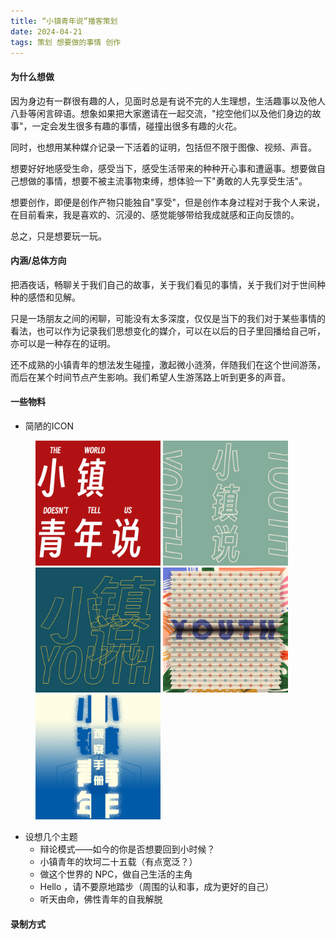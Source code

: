 ```yaml
---
title: “小镇青年说”播客策划
date: 2024-04-21
tags: 策划 想要做的事情 创作
---
```


#### 为什么想做
因为身边有一群很有趣的人，见面时总是有说不完的人生理想，生活趣事以及他人八卦等闲言碎语。想象如果把大家邀请在一起交流，"挖空他们以及他们身边的故事"，一定会发生很多有趣的事情，碰撞出很多有趣的火花。

同时，也想用某种媒介记录一下活着的证明，包括但不限于图像、视频、声音。

想要好好地感受生命，感受当下，感受生活带来的种种开心事和遭逼事。想要做自己想做的事情，想要不被主流事物束缚，想体验一下"勇敢的人先享受生活"。

想要创作，即便是创作产物只能独自"享受"，但是创作本身过程对于我个人来说，在目前看来，我是喜欢的、沉浸的、感觉能够带给我成就感和正向反馈的。

总之，只是想要玩一玩。


#### 内涵/总体方向
把酒夜话，畅聊关于我们自己的故事，关于我们看见的事情，关于我们对于世间种种的感悟和见解。

只是一场朋友之间的闲聊，可能没有太多深度，仅仅是当下的我们对于某些事情的看法，也可以作为记录我们思想变化的媒介，可以在以后的日子里回播给自己听，亦可以是一种存在的证明。

还不成熟的小镇青年的想法发生碰撞，激起微小涟漪，伴随我们在这个世间游荡，而后在某个时间节点产生影响。我们希望人生游荡路上听到更多的声音。


#### 一些物料
-  简陋的ICON
<figure class="third"> 
	<img src="/assets/2024-04-21/01-播客图片ver01.png" width="200" height="200" />
	<img src="/assets/2024-04-21/02-播客图片ver01.png" width="200" height="200" />
	<img src="/assets/2024-04-21/03-播客图片ver01.png" width="200" height="200" />
	<img src="/assets/2024-04-21/04-播客图片ver01.png" width="200" height="200" />
	<img src="/assets/2024-04-21/05-播客图片ver01.png" width="200" height="200" />
</figure>

- 设想几个主题
  -  辩论模式——如今的你是否想要回到小时候？
  -  小镇青年的坎坷二十五载（有点宽泛？）
  -  做这个世界的 NPC，做自己生活的主角
  -  Hello ，请不要原地踏步（周围的认和事，成为更好的自己）
  -  听天由命，佛性青年的自我解脱

#### 录制方式